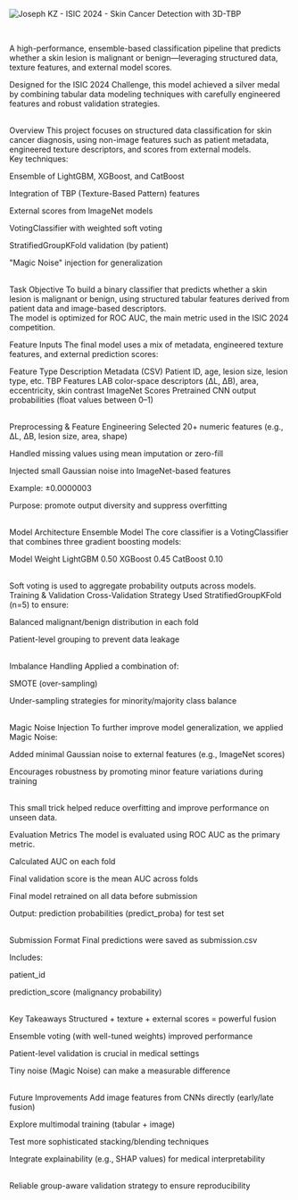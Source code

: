 ![Joseph KZ - ISIC 2024 - Skin Cancer Detection with 3D-TBP](https://github.com/user-attachments/assets/aca05b7d-5998-4e4f-9236-e0301f97afd1)

<br>

A high-performance, ensemble-based classification pipeline that predicts whether a skin lesion is malignant or benign—leveraging structured data, texture features, and external model scores.
<br>

Designed for the ISIC 2024 Challenge, this model achieved a silver medal by combining tabular data modeling techniques with carefully engineered features and robust validation strategies.

<br>
Overview
This project focuses on structured data classification for skin cancer diagnosis, using non-image features such as patient metadata, engineered texture descriptors, and scores from external models.
<br>
Key techniques:

Ensemble of LightGBM, XGBoost, and CatBoost

Integration of TBP (Texture-Based Pattern) features

External scores from ImageNet models

VotingClassifier with weighted soft voting

StratifiedGroupKFold validation (by patient)

"Magic Noise" injection for generalization

<br>
Task Objective
To build a binary classifier that predicts whether a skin lesion is malignant or benign, using structured tabular features derived from patient data and image-based descriptors.
<br>
The model is optimized for ROC AUC, the main metric used in the ISIC 2024 competition.
<br>

Feature Inputs
The final model uses a mix of metadata, engineered texture features, and external prediction scores:
<br>

Feature Type	Description
Metadata (CSV)	Patient ID, age, lesion size, lesion type, etc.
TBP Features	LAB color-space descriptors (ΔL, ΔB), area, eccentricity, skin contrast
ImageNet Scores	Pretrained CNN output probabilities (float values between 0–1)

<br>
Preprocessing & Feature Engineering
Selected 20+ numeric features (e.g., ΔL, ΔB, lesion size, area, shape)

Handled missing values using mean imputation or zero-fill

Injected small Gaussian noise into ImageNet-based features

Example: ±0.0000003

Purpose: promote output diversity and suppress overfitting

<br>
Model Architecture
Ensemble Model
The core classifier is a VotingClassifier that combines three gradient boosting models:
<br>

Model	Weight
LightGBM	0.50
XGBoost	0.45
CatBoost	0.10

<br> Soft voting is used to aggregate probability outputs across models. <br>
Training & Validation
Cross-Validation Strategy
Used StratifiedGroupKFold (n=5) to ensure:

Balanced malignant/benign distribution in each fold

Patient-level grouping to prevent data leakage

<br>
Imbalance Handling
Applied a combination of:

SMOTE (over-sampling)

Under-sampling strategies for minority/majority class balance

<br>
Magic Noise Injection
To further improve model generalization, we applied Magic Noise:
<br>

Added minimal Gaussian noise to external features (e.g., ImageNet scores)

Encourages robustness by promoting minor feature variations during training

<br>
This small trick helped reduce overfitting and improve performance on unseen data.
<br>

Evaluation Metrics
The model is evaluated using ROC AUC as the primary metric.
<br>

Calculated AUC on each fold

Final validation score is the mean AUC across folds

Final model retrained on all data before submission

Output: prediction probabilities (predict_proba) for test set

<br>
Submission Format
Final predictions were saved as submission.csv

Includes:

patient_id

prediction_score (malignancy probability)

<br>
Key Takeaways
Structured + texture + external scores = powerful fusion

Ensemble voting (with well-tuned weights) improved performance

Patient-level validation is crucial in medical settings

Tiny noise (Magic Noise) can make a measurable difference

<br>
Future Improvements
Add image features from CNNs directly (early/late fusion)

Explore multimodal training (tabular + image)

Test more sophisticated stacking/blending techniques

Integrate explainability (e.g., SHAP values) for medical interpretability

<br>
Reliable group-aware validation strategy to ensure reproducibility

<br>
